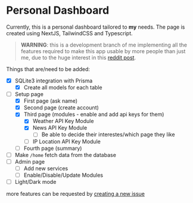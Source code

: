 # Personal Dashboard

Currently, this is a personal dashboard tailored to **my** needs. The page is created using NextJS, TailwindCSS and Typescript.

> **WARNING**: this is a development branch of me implementing all the features required to make this app usable by more people than just me, due to the huge interest in this [reddit post](https://www.reddit.com/r/selfhosted/comments/pzd32x/after_a_couple_of_months_of_tinkering_and_coding/).

Things that are/need to be added:

-   [x] SQLite3 integration with Prisma
    -   [x] Create all models for each table
-   [ ] Setup page
    -   [x] First page (ask name)
    -   [x] Second page (create account)
    -   [x] Third page (modules - enable and add api keys for them)
        -   [x] Weather API Key Module
        -   [x] News API Key Module
            -   [ ] Be able to decide their interestes/which page they like
        -   [ ] IP Location API Key Module
    -   [ ] Fourth page (summary)
-   [ ] Make `/home` fetch data from the database
-   [ ] Admin page
    -   [ ] Add new services
    -   [ ] Enable/Disable/Update Modules
-   [ ] Light/Dark mode

more features can be requested by [creating a new issue](https://github.com/davidilie/personal-dashboard)
